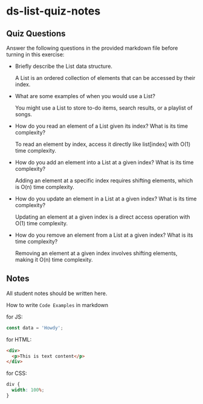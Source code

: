 # ds-list-quiz-notes

## Quiz Questions

Answer the following questions in the provided markdown file before turning in this exercise:

- Briefly describe the List data structure.

  A List is an ordered collection of elements that can be accessed by their index.

- What are some examples of when you would use a List?

  You might use a List to store to-do items, search results, or a playlist of songs.

- How do you read an element of a List given its index? What is its time complexity?

  To read an element by index, access it directly like list[index] with O(1) time complexity.

- How do you add an element into a List at a given index? What is its time complexity?

  Adding an element at a specific index requires shifting elements, which is O(n) time complexity.

- How do you update an element in a List at a given index? What is its time complexity?

  Updating an element at a given index is a direct access operation with O(1) time complexity.

- How do you remove an element from a List at a given index? What is its time complexity?

  Removing an element at a given index involves shifting elements, making it O(n) time complexity.

## Notes

All student notes should be written here.

How to write `Code Examples` in markdown

for JS:

```javascript
const data = 'Howdy';
```

for HTML:

```html
<div>
  <p>This is text content</p>
</div>
```

for CSS:

```css
div {
  width: 100%;
}
```
